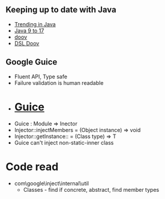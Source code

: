 ## Keeping up to date with Java

* [Trending in Java](https://github.com/trending/java)
* [Java 9 to 17](https://www.javaworld.com/article/3164262/java-language/java-9s-other-new-enhancements-part-1.html)
* [doov](https://github.com/doov-org/doov)
* [DSL Doov](https://static.rainfocus.com/oracle/oraclecode18/sess/1525874149985001Q3XY/PF/DSL.using%28java%29.toGoBeyond%28BeanValidation%29.at%28OracleCode%29%3B_1530359519477001SbsB.pdf)

## Google Guice
  * Fluent API, Type safe
  * Failure validation is human readable
* # [Guice](https://github.com/google/guice)
* Guice : Module => Inector
* Injector::injectMembers = (Object instance) => void
* Injector::getInstance:: = (Class<T> type) => T
* Guice can't inject non-static-inner class


# Code read
* com\google\inject\internal\util
  * Classes - find if concrete, abstract, find member types